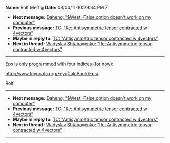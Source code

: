 **Name:** Rolf Mertig
**Date:** 08/04/11-10:29:34 PM Z

  - **Next message:** [Daheng: "$West=False option doesn't work on my
    computer"](0656.html)
  - **Previous message:** [TC: "Re: Antisymmetric tensor contracted w
    4vectors"](0654.html)
  - **Maybe in reply to:** [TC: "Antisymmetric tensor contracted w
    4vectors"](0652.html)
  - **Next in thread:** [Vladyslav Shtabovenko: "Re: Antisymmetric
    tensor contracted w 4vectors"](0979.html)

-----

Eps is only programmed with four indices (for now):  

<http://www.feyncalc.org/FeynCalcBook/Eps/>  

Rolf  

-----

  - **Next message:** [Daheng: "$West=False option doesn't work on my
    computer"](0656.html)
  - **Previous message:** [TC: "Re: Antisymmetric tensor contracted w
    4vectors"](0654.html)
  - **Maybe in reply to:** [TC: "Antisymmetric tensor contracted w
    4vectors"](0652.html)
  - **Next in thread:** [Vladyslav Shtabovenko: "Re: Antisymmetric
    tensor contracted w 4vectors"](0979.html)

-----

